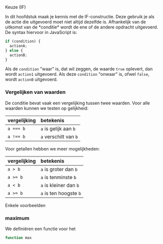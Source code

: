 Keuze \(IF\)

In dit hoofdstuk maak je kennis met de IF-constructie. Deze gebruik je als de actie die uitgevoerd moet niet altijd dezelfde is. Afhankelijk van de uitkomst van de \*conditie\* wordt de ene of de andere opdracht uitgevoerd. De syntax hiervoor in JavaScript is:

```js
if (condition) {
  actionA;
} else {
  actionB;
}
```

Als de `condition` "waar" is, dat wil zeggen, de waarde `true` oplevert, dan wordt `action1` uitgevoerd. Als deze `condition` "onwaar" is, ofwel `false`, wordt `actionB` uitgevoerd.

### Vergelijken van waarden

De conditie bevat vaak een vergelijking tussen twee waarden. Voor alle waarden kunnen we testen op gelijkheid:

| vergelijking | betekenis |
| :---         | :---      |
| `a === b`    | `a` is gelijk aan `b` |
| `a !== b`    | `a` verschilt van `b` |

Voor getallen hebben we meer mogelijkheden:

| vergelijking | betekenis |
| :---         | :---      |
| `a > b`      | `a` is groter dan `b` |
| `a >= b`     | `a` is tenminste `b`  |
| `a < b`      | `a` is kleiner dan `b` |
| `a >= b`     | `a` is ten hoogste `b` |


Enkele voorbeelden

### maximum

We definiëren een functie voor het 

```js
function max
```


